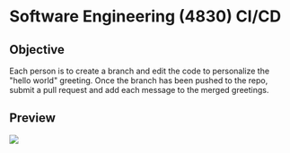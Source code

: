 # Software Engineering (4830) CI/CD

## Objective

 Each person is to create a branch and edit the code to personalize the "hello world" greeting. Once the branch has been pushed to the repo, submit a pull request and add each message to the merged greetings.

## Preview

![](https://media.giphy.com/media/Yq1mM6eWQ8Q3wbEWm2/giphy.gif)
